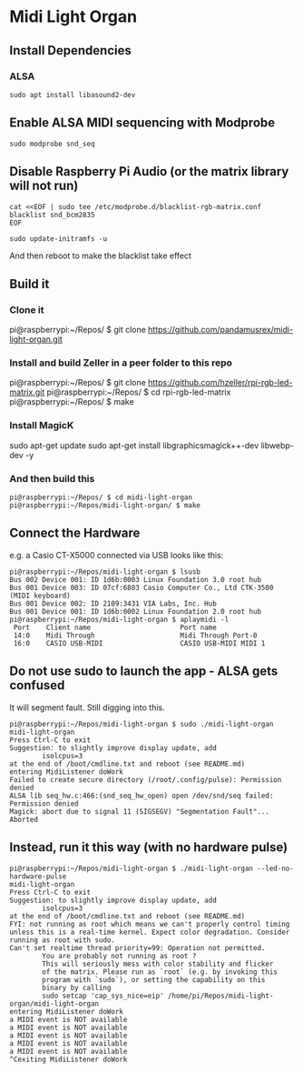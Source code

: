 # Midi Light Organ

## Install Dependencies

### ALSA

```
sudo apt install libasound2-dev
```

## Enable ALSA MIDI sequencing with Modprobe

```
sudo modprobe snd_seq
```

## Disable Raspberry Pi Audio (or the matrix library will not run)

```
cat <<EOF | sudo tee /etc/modprobe.d/blacklist-rgb-matrix.conf
blacklist snd_bcm2835
EOF

sudo update-initramfs -u
```

And then reboot to make the blacklist take effect

## Build it

### Clone it

pi@raspberrypi:~/Repos/ $ git clone https://github.com/pandamusrex/midi-light-organ.git

### Install and build Zeller in a peer folder to this repo

pi@raspberrypi:~/Repos/ $ git clone https://github.com/hzeller/rpi-rgb-led-matrix.git
pi@raspberrypi:~/Repos/ $ cd rpi-rgb-led-matrix
pi@raspberrypi:~/Repos/ $ make

### Install MagicK
sudo apt-get update
sudo apt-get install libgraphicsmagick++-dev libwebp-dev -y

### And then build this

```
pi@raspberrypi:~/Repos/ $ cd midi-light-organ
pi@raspberrypi:~/Repos/midi-light-organ/ $ make
```

## Connect the Hardware

e.g. a Casio CT-X5000 connected via USB looks like this:

```
pi@raspberrypi:~/Repos/midi-light-organ $ lsusb
Bus 002 Device 001: ID 1d6b:0003 Linux Foundation 3.0 root hub
Bus 001 Device 003: ID 07cf:6803 Casio Computer Co., Ltd CTK-3500 (MIDI keyboard)
Bus 001 Device 002: ID 2109:3431 VIA Labs, Inc. Hub
Bus 001 Device 001: ID 1d6b:0002 Linux Foundation 2.0 root hub
pi@raspberrypi:~/Repos/midi-light-organ $ aplaymidi -l
 Port    Client name                      Port name
 14:0    Midi Through                     Midi Through Port-0
 16:0    CASIO USB-MIDI                   CASIO USB-MIDI MIDI 1
```

## Do not use sudo to launch the app - ALSA gets confused

It will segment fault. Still digging into this.

```
pi@raspberrypi:~/Repos/midi-light-organ $ sudo ./midi-light-organ 
midi-light-organ
Press Ctrl-C to exit
Suggestion: to slightly improve display update, add
        isolcpus=3
at the end of /boot/cmdline.txt and reboot (see README.md)
entering MidiListener doWork
Failed to create secure directory (/root/.config/pulse): Permission denied
ALSA lib seq_hw.c:466:(snd_seq_hw_open) open /dev/snd/seq failed: Permission denied
Magick: abort due to signal 11 (SIGSEGV) "Segmentation Fault"...
Aborted
```

## Instead, run it this way (with no hardware pulse)

```
pi@raspberrypi:~/Repos/midi-light-organ $ ./midi-light-organ --led-no-hardware-pulse
midi-light-organ
Press Ctrl-C to exit
Suggestion: to slightly improve display update, add
        isolcpus=3
at the end of /boot/cmdline.txt and reboot (see README.md)
FYI: not running as root which means we can't properly control timing unless this is a real-time kernel. Expect color degradation. Consider running as root with sudo.
Can't set realtime thread priority=99: Operation not permitted.
        You are probably not running as root ?
        This will seriously mess with color stability and flicker
        of the matrix. Please run as `root` (e.g. by invoking this
        program with `sudo`), or setting the capability on this
        binary by calling
        sudo setcap 'cap_sys_nice=eip' /home/pi/Repos/midi-light-organ/midi-light-organ
entering MidiListener doWork
a MIDI event is NOT available
a MIDI event is NOT available
a MIDI event is NOT available
a MIDI event is NOT available
a MIDI event is NOT available
^Cexiting MidiListener doWork
```